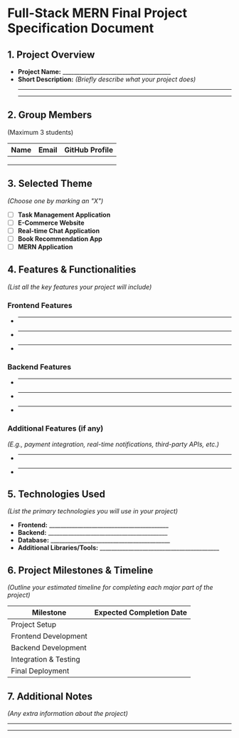 # **Full-Stack MERN Final Project Specification Document**  

## **1. Project Overview**  
- **Project Name:** ______________________________________  
- **Short Description:** _(Briefly describe what your project does)_  
  ___________________________________________________________  
  ___________________________________________________________  

## **2. Group Members**  
(Maximum 3 students)  

| Name | Email | GitHub Profile |
| ---- | ----- | -------------- |
|      |       |                |
|      |       |                |
|      |       |                |

## **3. Selected Theme**  
_(Choose one by marking an "X")_  

- [ ] **Task Management Application**  
- [ ] **E-Commerce Website**  
- [ ] **Real-time Chat Application**  
- [ ] **Book Recommendation App**  
- [ ] **MERN Application**

## **4. Features & Functionalities**  
_(List all the key features your project will include)_  

### **Frontend Features**  
- ___________________________________________________________  
- ___________________________________________________________  
- ___________________________________________________________  

### **Backend Features**  
- ___________________________________________________________  
- ___________________________________________________________  
- ___________________________________________________________  

### **Additional Features (if any)**  
_(E.g., payment integration, real-time notifications, third-party APIs, etc.)_  
- ___________________________________________________________  
- ___________________________________________________________  

## **5. Technologies Used**  
_(List the primary technologies you will use in your project)_  

- **Frontend:** __________________________________________  
- **Backend:** __________________________________________  
- **Database:** __________________________________________  
- **Additional Libraries/Tools:** __________________________________________  

## **6. Project Milestones & Timeline**  
_(Outline your estimated timeline for completing each major part of the project)_  

| Milestone             | Expected Completion Date |
| --------------------- | ------------------------ |
| Project Setup         |                          |
| Frontend Development  |                          |
| Backend Development   |                          |
| Integration & Testing |                          |
| Final Deployment      |                          |


## **7. Additional Notes**  
_(Any extra information about the project)_  
___________________________________________________________  
___________________________________________________________  
